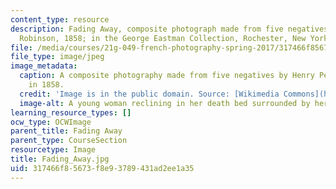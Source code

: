 ```yaml
---
content_type: resource
description: Fading Away, composite photograph made from five negatives by Henry Peach
  Robinson, 1858; in the George Eastman Collection, Rochester, New York.
file: /media/courses/21g-049-french-photography-spring-2017/317466f85673f8e93789431ad2ee1a35_Fading_Away.jpg
file_type: image/jpeg
image_metadata:
  caption: A composite photography made from five negatives by Henry Peach Robinson
    in 1858.
  credit: 'Image is in the public domain. Source: [Wikimedia Commons](https://commons.wikimedia.org/wiki/File:Fading_Away.jpg).'
  image-alt: A young woman reclining in her death bed surrounded by her family.
learning_resource_types: []
ocw_type: OCWImage
parent_title: Fading Away
parent_type: CourseSection
resourcetype: Image
title: Fading_Away.jpg
uid: 317466f8-5673-f8e9-3789-431ad2ee1a35
---
```

